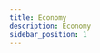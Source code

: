```yaml
---
title: Economy
description: Economy
sidebar_position: 1
---
```


<!-- @format -->

<!-- # Economy -->
